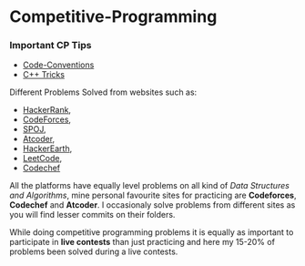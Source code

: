 # Competitive-Programming

### Important CP Tips
- [Code-Conventions](https://codeforces.com/blog/entry/64218)
- [C++ Tricks](https://codeforces.com/blog/entry/15643)

Different Problems Solved from websites such as:<br>

- [HackerRank](https://www.hackerrank.com/domains/algorithms),
- [CodeForces](https://codeforces.com/problemset), 
- [SPOJ](https://www.spoj.com/problems/classical/),
- [Atcoder](https://atcoder.jp/contests/practice),
- [HackerEarth](https://www.hackerearth.com/practice/),
- [LeetCode](https://leetcode.com/problemset/all/),
- [Codechef](https://www.codechef.com/problems/school/)

All the platforms have equally level problems on all kind of *Data Structures and Algorithms*, mine personal favourite sites for practicing are **Codeforces**, **Codechef** and **Atcoder**. I occasionaly solve problems from different sites as you will find lesser commits on their folders.

While doing competitive programming problems it is equally as important to participate in **live contests** than just practicing and here my 15-20% of problems been solved during a live contests.
